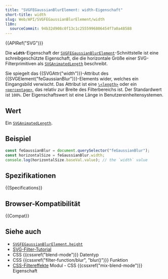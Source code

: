 ```yaml
---
title: "SVGFEGaussianBlurElement: width-Eigenschaft"
short-title: width
slug: Web/API/SVGFEGaussianBlurElement/width
l10n:
  sourceCommit: 94b32d908c0f13c1c2555996806454f7a0a48588
---
```


{{APIRef("SVG")}}

Die **`width`**-Eigenschaft der [`SVGFEGaussianBlurElement`](/de/docs/Web/API/SVGFEGaussianBlurElement)-Schnittstelle ist eine schreibgeschützte Eigenschaft, die die horizontale Größe einer SVG-Filterprimitiven als [`SVGAnimatedLength`](/de/docs/Web/API/SVGAnimatedLength) beschreibt.

Sie spiegelt das {{SVGAttr("width")}}-Attribut des {{SVGElement("feGaussianBlur")}}-Elements wider, welches ein Eingangsbild verwischt. Das Attribut ist eine [`\<length>`](/de/docs/Web/SVG/Content_type#length) oder ein [`<percentage>`](/de/docs/Web/SVG/Content_type#percentage), das relativ zur Breite des Filterbereichs ist. Der Standardwert ist `100%`. Der Eigenschaftswert ist eine Länge in Benutzereinheitensystemen.

## Wert

Ein [`SVGAnimatedLength`](/de/docs/Web/API/SVGAnimatedLength).

## Beispiel

```js
const feGaussianBlur = document.querySelector("feGaussianBlur");
const horizontalSize = feGaussianBlur.width;
console.log(horizontalSize.baseVal.value); // the `width` value
```

## Spezifikationen

{{Specifications}}

## Browser-Kompatibilität

{{Compat}}

## Siehe auch

- [`SVGFEGaussianBlurElement.height`](/de/docs/Web/API/SVGFEGaussianBlurElement/height)
- [SVG-Filter-Tutorial](/de/docs/Web/SVG/Tutorial/SVG_Filters_Tutorial)
- CSS {{cssxref("blend-mode")}} Datentyp
- CSS {{cssxref("filter-function/blur", "blur()")}} Funktion
- [CSS-Filtereffekte](/de/docs/Web/CSS/CSS_filter_effects) Modul - CSS {{cssxref("mix-blend-mode")}} Eigenschaft
